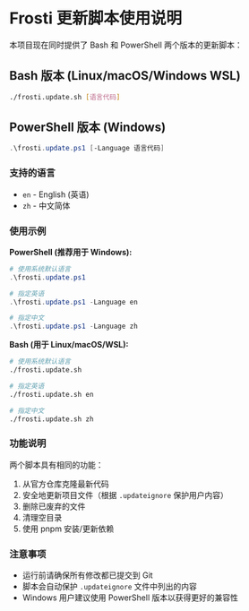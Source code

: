 # Frosti 更新脚本使用说明

本项目现在同时提供了 Bash 和 PowerShell 两个版本的更新脚本：

## Bash 版本 (Linux/macOS/Windows WSL)

```bash
./frosti.update.sh [语言代码]
```

## PowerShell 版本 (Windows)

```powershell
.\frosti.update.ps1 [-Language 语言代码]
```

### 支持的语言

- `en` - English (英语)
- `zh` - 中文简体

### 使用示例

**PowerShell (推荐用于 Windows):**

```powershell
# 使用系统默认语言
.\frosti.update.ps1

# 指定英语
.\frosti.update.ps1 -Language en

# 指定中文
.\frosti.update.ps1 -Language zh
```

**Bash (用于 Linux/macOS/WSL):**

```bash
# 使用系统默认语言
./frosti.update.sh

# 指定英语
./frosti.update.sh en

# 指定中文
./frosti.update.sh zh
```

### 功能说明

两个脚本具有相同的功能：

1. 从官方仓库克隆最新代码
2. 安全地更新项目文件（根据 `.updateignore` 保护用户内容）
3. 删除已废弃的文件
4. 清理空目录
5. 使用 pnpm 安装/更新依赖

### 注意事项

- 运行前请确保所有修改都已提交到 Git
- 脚本会自动保护 `.updateignore` 文件中列出的内容
- Windows 用户建议使用 PowerShell 版本以获得更好的兼容性
